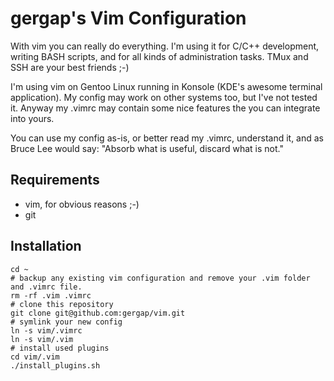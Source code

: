 gergap's Vim Configuration
==========================

With vim you can really do everything. I'm using it for C/C++ development,
writing BASH scripts, and for all kinds of administration tasks. TMux and SSH are
your best friends ;-)

I'm using vim on Gentoo Linux running in Konsole (KDE's awesome terminal application).
My config may work on other systems too, but I've not tested it.
Anyway my .vimrc may contain some nice features the you can integrate into yours.

You can use my config as-is, or better read my .vimrc, understand it, and as
Bruce Lee would say: "Absorb what is useful, discard what is not."

Requirements
------------

* vim, for obvious reasons ;-)
* git

Installation
------------

    cd ~
    # backup any existing vim configuration and remove your .vim folder and .vimrc file.
    rm -rf .vim .vimrc
    # clone this repository
    git clone git@github.com:gergap/vim.git
    # symlink your new config
    ln -s vim/.vimrc
    ln -s vim/.vim
    # install used plugins
    cd vim/.vim
    ./install_plugins.sh

